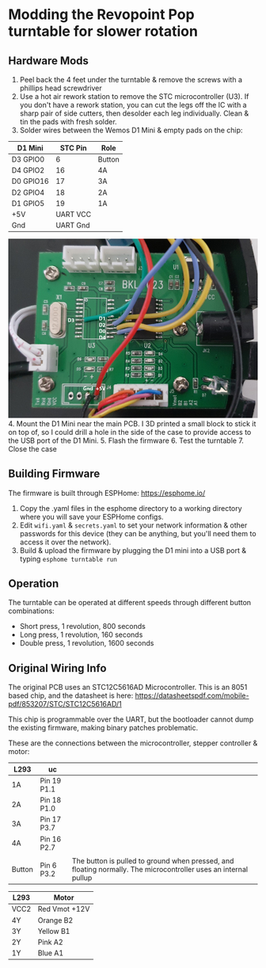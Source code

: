 Modding the Revopoint Pop turntable for slower rotation
=======================================================

Hardware Mods
-------------

1. Peel back the 4 feet under the turntable & remove the screws with a phillips head screwdriver
2. Use a hot air rework station to remove the STC microcontroller (U3). If you don't have a rework station, you can cut the legs off the IC with a sharp pair of side cutters, then desolder each leg individually. Clean & tin the pads with fresh solder.
3. Solder wires between the Wemos D1 Mini & empty pads on the chip:

|D1 Mini	|STC Pin	|Role	|
|---------------|---------------|-------|
|D3  GPIO0	|6		|Button	|
|D4  GPIO2	|16		|4A	|
|D0  GPIO16	|17		|3A	|
|D2  GPIO4	|18		|2A	|
|D1  GPIO5	|19		|1A	|
|+5V		|UART VCC	|	|
|Gnd		|UART Gnd	|	|

![alt text](images/turntable_pcb.jpg "Turntable PCB wiring locations")
4. Mount the D1 Mini near the main PCB. I 3D printed a small block to stick it on top of, so I could drill a hole in the side of the case to provide access to the USB port of the D1 Mini.
5. Flash the firmware
6. Test the turntable
7. Close the case

Building Firmware
-----------------

The firmware is built through ESPHome: https://esphome.io/

1. Copy the .yaml files in the esphome directory to a working directory where you will save your ESPHome configs.
2. Edit `wifi.yaml` & `secrets.yaml` to set your network information & other passwords for this device (they can be anything, but you'll need them to access it over the network).
3. Build & upload the firmware by plugging the D1 mini into a USB port & typing `esphome turntable run`

Operation
---------

The turntable can be operated at different speeds through different button combinations:
- Short press, 1 revolution, 800 seconds
- Long press, 1 revolution, 160 seconds
- Double press, 1 revolution, 1600 seconds

Original Wiring Info
--------------------

The original PCB uses an STC12C5616AD Microcontroller. This is an 8051 based chip, and the datasheet is here:
https://datasheetspdf.com/mobile-pdf/853207/STC/STC12C5616AD/1

This chip is programmable over the UART, but the bootloader cannot dump the existing firmware, making binary patches problematic.

These are the connections between the microcontroller, stepper controller & motor:

|L293	|uc		| 															|
|-------|---------------|-----------------------------------------------------------------------------------------------------------------------|
|1A  	|Pin 19 P1.1	|															|
|2A  	|Pin 18 P1.0	|															|
|3A  	|Pin 17 P3.7	|															|
|4A  	|Pin 16 P2.7	|															|
|	|		|															|
|Button	|Pin 6  P3.2	|The button is pulled to ground when pressed, and floating normally. The microcontroller uses an internal pullup	|


|L293	|Motor		|
|-------|---------------|
|VCC2	|Red Vmot +12V	|
|4Y	|Orange B2	|
|3Y	|Yellow B1	|
|2Y	|Pink A2	|
|1Y	|Blue A1	|



